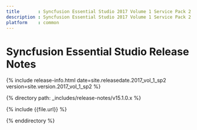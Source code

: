 ```yaml
---
title       : Syncfusion Essential Studio 2017 Volume 1 Service Pack 2 Release Notes
description : Syncfusion Essential Studio 2017 Volume 1 Service Pack 2 Release Notes
platform    : common
---
```


# Syncfusion Essential Studio Release Notes

{% include release-info.html date=site.releasedate.2017_vol_1_sp2 version=site.version.2017_vol_1_sp2 %} 

{% directory path: _includes/release-notes/v15.1.0.x %}

{% include {{file.url}} %}

{% enddirectory %}

<style>
table{
	width: 100%;
	word-wrap: break-word;
}

th:first-child{
	width: 15%;
}
</style>